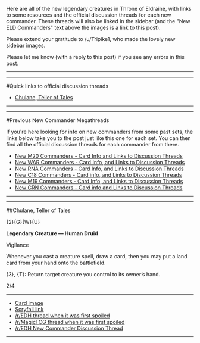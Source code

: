 Here are all of the new legendary creatures in Throne of Eldraine, with links to some resources and the official discussion threads for each new commander. These threads will also be linked in the sidebar (and the "New ELD Commanders" text above the images is a link to this post). 

Please extend your gratitude to /u/Tripike1, who made the lovely new sidebar images. 

Please let me know (with a reply to this post) if you see any errors in this post.

***
***

#Quick links to official discussion threads

* [Chulane, Teller of Tales]()

***
***

#Previous New Commander Megathreads

If you're here looking for info on new commanders from some past sets, the links below take you to the post just like this one for each set. You can then find all the official discussion threads for each commander from there. 

* [New M20 Commanders - Card Info and Links to Discussion Threads](https://www.reddit.com/r/EDH/comments/c5vwkk/new_m20_commanders_card_info_and_links_to/)
* [New WAR Commanders - Card Info, and Links to Discussion Threads](https://www.reddit.com/r/EDH/comments/bf1hsf/new_war_commanders_card_info_and_links_to/)
* [New RNA Commanders - Card Info, and Links to Discussion Threads](https://www.reddit.com/r/EDH/comments/aft7j7/new_rna_commanders_card_info_and_links_to/)
* [New C18 Commanders - Card info, and Links to Discussion Threads](https://www.reddit.com/r/EDH/comments/926nl7/new_c18_commanders_card_info_and_links_to/)
* [New M19 Commanders - Card Info, and Links to Discussion Threads](https://www.reddit.com/r/EDH/comments/8t7310/new_m19_commanders_card_info_and_links_to/)
* [New GRN Commanders - Card info and Links to Discussion Threads](https://www.reddit.com/r/EDH/comments/9h71qe/new_grn_commanders_card_info_and_links_to/)

***
***

##Chulane, Teller of Tales

{2}{G}{W}{U}

**Legendary Creature — Human Druid**

Vigilance

Whenever you cast a creature spell, draw a card, then you may put a land card from your hand onto the battlefield.

{3}, {T}: Return target creature you control to its owner’s hand.

2/4

***

* [Card image](https://img.scryfall.com/cards/large/front/8/3/83f43730-1c1f-4150-8771-d901c54bedc4.jpg)
* [Scryfall link](https://scryfall.com/card/eld/326/chulane-teller-of-tales)
* [/r/EDH thread when it was first spoiled](https://www.reddit.com/r/EDH/comments/cge326/eld_chulane_teller_of_tales/)
* [/r/MagicTCG thread when it was first spoiled](https://www.reddit.com/r/magicTCG/comments/cgdztg/eld_chulane_teller_of_tales/)
* [/r/EDH New Commander Discussion Thread]()

***


